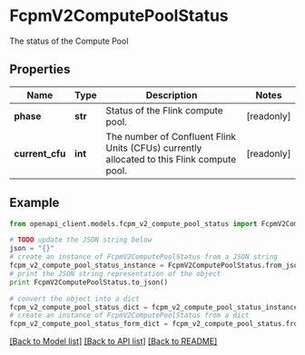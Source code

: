 # FcpmV2ComputePoolStatus

The status of the Compute Pool

## Properties
Name | Type | Description | Notes
------------ | ------------- | ------------- | -------------
**phase** | **str** | Status of the Flink compute pool. | [readonly] 
**current_cfu** | **int** | The number of Confluent Flink Units (CFUs) currently allocated to this Flink compute pool. | [readonly] 

## Example

```python
from openapi_client.models.fcpm_v2_compute_pool_status import FcpmV2ComputePoolStatus

# TODO update the JSON string below
json = "{}"
# create an instance of FcpmV2ComputePoolStatus from a JSON string
fcpm_v2_compute_pool_status_instance = FcpmV2ComputePoolStatus.from_json(json)
# print the JSON string representation of the object
print FcpmV2ComputePoolStatus.to_json()

# convert the object into a dict
fcpm_v2_compute_pool_status_dict = fcpm_v2_compute_pool_status_instance.to_dict()
# create an instance of FcpmV2ComputePoolStatus from a dict
fcpm_v2_compute_pool_status_form_dict = fcpm_v2_compute_pool_status.from_dict(fcpm_v2_compute_pool_status_dict)
```
[[Back to Model list]](../ccloud/README.md#documentation-for-models) [[Back to API list]](../ccloud/README.md#documentation-for-api-endpoints) [[Back to README]](../ccloud/README.md)


